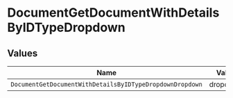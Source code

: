 # DocumentGetDocumentWithDetailsByIDTypeDropdown


## Values

| Name                                                     | Value                                                    |
| -------------------------------------------------------- | -------------------------------------------------------- |
| `DocumentGetDocumentWithDetailsByIDTypeDropdownDropdown` | dropdown                                                 |